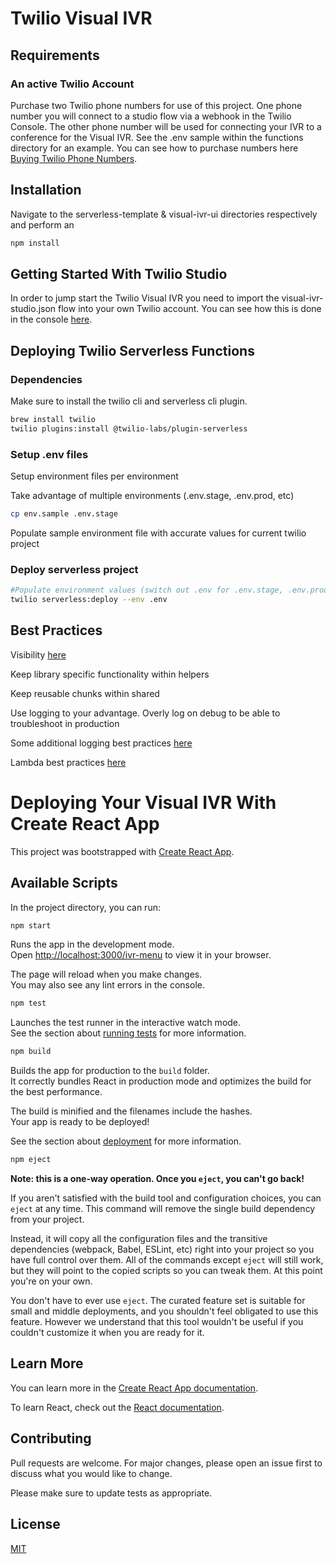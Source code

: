 # Twilio Visual IVR

## Requirements

### An active Twilio Account 

Purchase two Twilio phone numbers for use of this project. One phone number you will connect to a studio flow via a webhook in the Twilio Console. The other phone number will be used for connecting your IVR to a conference for the Visual IVR. See the .env sample within the functions directory for an example. You can see how to purchase numbers here [Buying Twilio Phone Numbers](https://support.twilio.com/hc/en-us/articles/223135247-How-to-Search-for-and-Buy-a-Twilio-Phone-Number-from-Console).

## Installation

Navigate to the serverless-template & visual-ivr-ui directories respectively and perform an 

```bash
npm install
```

## Getting Started With Twilio Studio

In order to jump start the Twilio Visual IVR you need to import the visual-ivr-studio.json flow into your own Twilio account. You can see how this is done in the console [here](https://www.twilio.com/docs/studio/user-guide#importing-flow-data).

## Deploying Twilio Serverless Functions 

### Dependencies

Make sure to install the twilio cli and serverless cli plugin. 

```bash
brew install twilio
twilio plugins:install @twilio-labs/plugin-serverless
```

### Setup .env files

Setup environment files per environment

Take advantage of multiple environments (.env.stage, .env.prod, etc)

```bash
cp env.sample .env.stage
```

Populate sample environment file with accurate values for current twilio project

### Deploy serverless project

```bash
#Populate environment values (switch out .env for .env.stage, .env.prod, etc)
twilio serverless:deploy --env .env
```

## Best Practices

Visibility [here](https://www.twilio.com/docs/runtime/functions-assets-api/api/understanding-visibility-public-private-and-protected-functions-and-assets)

Keep library specific functionality within helpers

Keep reusable chunks within shared

Use logging to your advantage. Overly log on debug to be able to troubleshoot in production

Some additional logging best practices [here](https://blog.bitsrc.io/logging-best-practices-for-node-js-applications-8a0a5969b94c)

Lambda best practices [here](https://docs.aws.amazon.com/lambda/latest/dg/best-practices.html)

# Deploying Your Visual IVR With Create React App

This project was bootstrapped with [Create React App](https://github.com/facebook/create-react-app).

## Available Scripts

In the project directory, you can run:

```bash 
npm start
```

Runs the app in the development mode.\
Open [http://localhost:3000/ivr-menu](http://localhost:3000/ivr-menu) to view it in your browser.

The page will reload when you make changes.\
You may also see any lint errors in the console.

```bash 
npm test
```
Launches the test runner in the interactive watch mode.\
See the section about [running tests](https://facebook.github.io/create-react-app/docs/running-tests) for more information.

```bash 
npm build
```
Builds the app for production to the `build` folder.\
It correctly bundles React in production mode and optimizes the build for the best performance.

The build is minified and the filenames include the hashes.\
Your app is ready to be deployed!

See the section about [deployment](https://facebook.github.io/create-react-app/docs/deployment) for more information.

```bash 
npm eject
```
**Note: this is a one-way operation. Once you `eject`, you can't go back!**

If you aren't satisfied with the build tool and configuration choices, you can `eject` at any time. This command will remove the single build dependency from your project.

Instead, it will copy all the configuration files and the transitive dependencies (webpack, Babel, ESLint, etc) right into your project so you have full control over them. All of the commands except `eject` will still work, but they will point to the copied scripts so you can tweak them. At this point you're on your own.

You don't have to ever use `eject`. The curated feature set is suitable for small and middle deployments, and you shouldn't feel obligated to use this feature. However we understand that this tool wouldn't be useful if you couldn't customize it when you are ready for it.

## Learn More

You can learn more in the [Create React App documentation](https://facebook.github.io/create-react-app/docs/getting-started).

To learn React, check out the [React documentation](https://reactjs.org/).




## Contributing
Pull requests are welcome. For major changes, please open an issue first to discuss what you would like to change.

Please make sure to update tests as appropriate.

## License
[MIT](https://choosealicense.com/licenses/mit/)